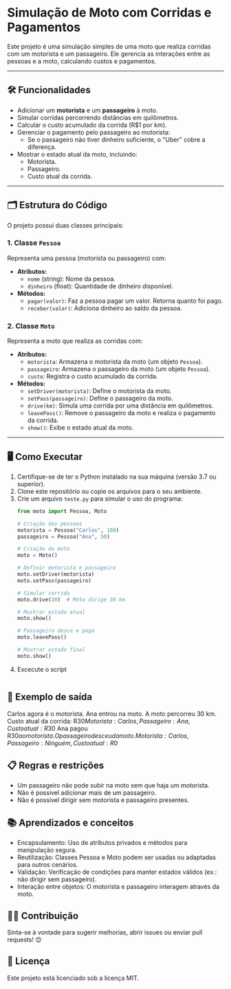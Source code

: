 # Simulação de Moto com Corridas e Pagamentos

Este projeto é uma simulação simples de uma moto que realiza corridas com um motorista e um passageiro. Ele gerencia as interações entre as pessoas e a moto, calculando custos e pagamentos.

---

## 🛠️ **Funcionalidades**

- Adicionar um **motorista** e um **passageiro** à moto.
- Simular corridas percorrendo distâncias em quilômetros.
- Calcular o custo acumulado da corrida (R$1 por km).
- Gerenciar o pagamento pelo passageiro ao motorista:
  - Se o passageiro não tiver dinheiro suficiente, o "Uber" cobre a diferença.
- Mostrar o estado atual da moto, incluindo:
  - Motorista.
  - Passageiro.
  - Custo atual da corrida.

---

## 🗂️ **Estrutura do Código**

O projeto possui duas classes principais:

### **1. Classe `Pessoa`**
Representa uma pessoa (motorista ou passageiro) com:
- **Atributos:**
  - `nome` (string): Nome da pessoa.
  - `dinheiro` (float): Quantidade de dinheiro disponível.
- **Métodos:**
  - `pagar(valor)`: Faz a pessoa pagar um valor. Retorna quanto foi pago.
  - `receber(valor)`: Adiciona dinheiro ao saldo da pessoa.

### **2. Classe `Moto`**
Representa a moto que realiza as corridas com:
- **Atributos:**
  - `motorista`: Armazena o motorista da moto (um objeto `Pessoa`).
  - `passageiro`: Armazena o passageiro da moto (um objeto `Pessoa`).
  - `custo`: Registra o custo acumulado da corrida.
- **Métodos:**
  - `setDriver(motorista)`: Define o motorista da moto.
  - `setPass(passageiro)`: Define o passageiro da moto.
  - `drive(km)`: Simula uma corrida por uma distância em quilômetros.
  - `leavePass()`: Remove o passageiro da moto e realiza o pagamento da corrida.
  - `show()`: Exibe o estado atual da moto.

---

## 🖥️ **Como Executar**

1. Certifique-se de ter o Python instalado na sua máquina (versão 3.7 ou superior).
2. Clone este repositório ou copie os arquivos para o seu ambiente.
3. Crie um arquivo `teste.py` para simular o uso do programa:
   ```python
   from moto import Pessoa, Moto

   # Criação das pessoas
   motorista = Pessoa("Carlos", 100)
   passageiro = Pessoa("Ana", 50)

   # Criação da moto
   moto = Moto()

   # Definir motorista e passageiro
   moto.setDriver(motorista)
   moto.setPass(passageiro)

   # Simular corrida
   moto.drive(30)  # Moto dirige 30 km

   # Mostrar estado atual
   moto.show()

   # Passageiro desce e paga
   moto.leavePass()

   # Mostrar estado final
   moto.show()
4. Excecute o script
   ```python teste.py

## 🚀 **Exemplo de saída**
Carlos agora é o motorista.
Ana entrou na moto.
A moto percorreu 30 km. Custo atual da corrida: R$30
Motorista: Carlos, Passageiro: Ana, Custo atual: R$30
Ana pagou R$30 ao motorista.
O passageiro desceu da moto.
Motorista: Carlos, Passageiro: Ninguém, Custo atual: R$0

## 📋 **Regras e restrições**
- Um passageiro não pode subir na moto sem que haja um motorista.
- Não é possível adicionar mais de um passageiro.
- Não é possível dirigir sem motorista e passageiro presentes.

## 📚 **Aprendizados e conceitos**
- Encapsulamento: Uso de atributos privados e métodos para manipulação segura.
- Reutilização: Classes Pessoa e Moto podem ser usadas ou adaptadas para outros cenários.
- Validação: Verificação de condições para manter estados válidos (ex.: não dirigir sem passageiro).
- Interação entre objetos: O motorista e passageiro interagem através da moto.

## 🧑‍💻 **Contribuição**
Sinta-se à vontade para sugerir melhorias, abrir issues ou enviar pull requests! 😊

## 📝 **Licença**
Este projeto está licenciado sob a licença MIT.